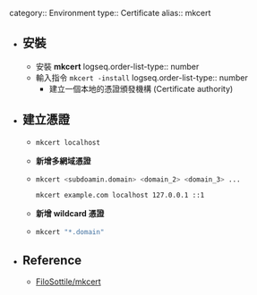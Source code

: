 category:: Environment
type:: Certificate
alias:: mkcert

- ## 安裝
	- 安裝 **mkcert**
	  logseq.order-list-type:: number
	- 輸入指令 `mkcert -install`
	  logseq.order-list-type:: number
		- 建立一個本地的憑證頒發機構 (Certificate authority)
- ## 建立憑證
	- ```bash
	  mkcert localhost
	  ```
	- **新增多網域憑證**
	- ```bash
	  mkcert <subdoamin.domain> <domain_2> <domain_3> ...
	  
	  mkcert example.com localhost 127.0.0.1 ::1
	  ```
	- **新增 wildcard 憑證**
	- ```bash
	  mkcert "*.domain"
	  ```
- ## Reference
	- [FiloSottile/mkcert](https://github.com/FiloSottile/mkcert)